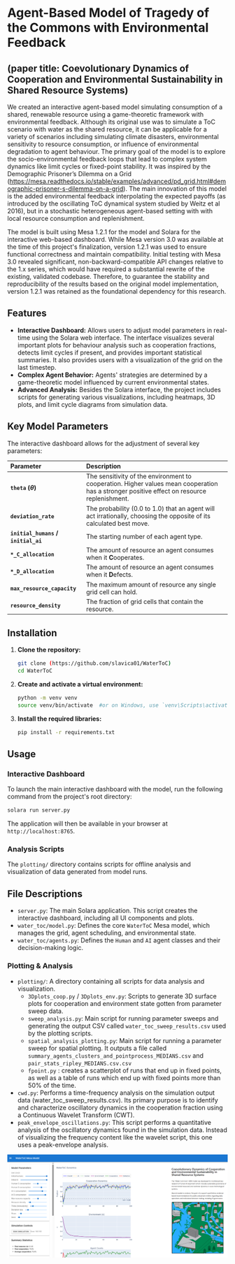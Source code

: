 # Agent-Based Model of Tragedy of the Commons with Environmental Feedback
## (paper title: Coevolutionary Dynamics of Cooperation and Environmental Sustainability in Shared Resource Systems)
We created an interactive agent-based model simulating consumption of a shared, renewable resource using a game-theoretic framework with environmental feedback. Although its original use was to simulate a ToC scenario with water as the shared resource, it can be applicable for a variety of scenarios including simulating climate disasters, environmental sensitivity to resource consumption, or influence of environmental degradation to agent behaviour.
The primary goal of the model is to explore the socio-environmental feedback loops that lead to complex system dynamics like limit cycles or fixed-point stability. It was inspired by the Demographic Prisoner’s Dilemma on a Grid (https://mesa.readthedocs.io/stable/examples/advanced/pd_grid.html#demographic-prisoner-s-dilemma-on-a-grid). The main innovation of this model is the added environmental feedback interpolating the expected payoffs (as introduced by the oscillating ToC dynamical system studied by Weitz et al 2016), but in a stochastic heterogeneous agent-based setting with with local resource consumption and replenishment.

The model is built using Mesa 1.2.1 for the model and Solara for the interactive web-based dashboard.
While Mesa version 3.0 was available at the time of this project's finalization, version 1.2.1 was used to ensure functional correctness and maintain compatibility. Initial testing with Mesa 3.0 revealed significant, non-backward-compatible API changes relative to the 1.x series, which would have required a substantial rewrite of the existing, validated codebase. Therefore, to guarantee the stability and reproducibility of the results based on the original model implementation, version 1.2.1 was retained as the foundational dependency for this research.

## Features

* **Interactive Dashboard:** Allows users to adjust model parameters in real-time using the Solara web interface. The interface visualizes several important plots for behaviour analysis such as cooperation fractions, detects limit cycles if present, and provides important statistical summaries. It also provides users with a visualization of the grid on the last timestep.
* **Complex Agent Behavior:** Agents' strategies are determined by a game-theoretic model influenced by current environmental states.
* **Advanced Analysis:** Besides the Solara interface, the project includes scripts for generating various visualizations, including heatmaps, 3D plots, and limit cycle diagrams from simulation data.


## Key Model Parameters

The interactive dashboard allows for the adjustment of several key parameters:

| Parameter | Description |
| :--- | :--- |
| **`theta` (${\theta}$)** | The sensitivity of the environment to cooperation. Higher values mean cooperation has a stronger positive effect on resource replenishment. |
| **`deviation_rate`** | The probability (0.0 to 1.0) that an agent will act irrationally, choosing the opposite of its calculated best move. |
| **`initial_humans` / `initial_ai`** | The starting number of each agent type. |
| **`*_C_allocation`** | The amount of resource an agent consumes when it **C**ooperates. |
| **`*_D_allocation`** | The amount of resource an agent consumes when it **D**efects. |
| **`max_resource_capacity`** | The maximum amount of resource any single grid cell can hold. |
| **`resource_density`** | The fraction of grid cells that contain the resource. |

## Installation

1.  **Clone the repository:**
    ```bash
    git clone (https://github.com/slavica01/WaterToC)
    cd WaterToC
    ```

2.  **Create and activate a virtual environment:**
    ```bash
    python -m venv venv
    source venv/bin/activate  #or on Windows, use `venv\Scripts\activate`
    ```

3.  **Install the required libraries:**
    ```bash
    pip install -r requirements.txt
    ```


## Usage

### Interactive Dashboard

To launch the main interactive dashboard with the model, run the following command from the project's root directory:

```bash
solara run server.py
```
The application will then be available in your browser at `http://localhost:8765`.

### Analysis Scripts

The `plotting/` directory contains scripts for offline analysis and visualization of data generated from model runs.



## File Descriptions

* `server.py`: The main Solara application. This script creates the interactive dashboard, including all UI components and plots.
* `water_toc/model.py`: Defines the core `WaterToC` Mesa model, which manages the grid, agent scheduling, and environmental state.
* `water_toc/agents.py`: Defines the `Human` and `AI` agent classes and their decision-making logic.

### Plotting & Analysis

* `plotting/`: A directory containing all scripts for data analysis and visualization.
    * `3Dplots_coop.py` / `3Dplots_env.py`: Scripts to generate 3D surface plots for cooperation and environment state gotten from parameter sweep data.
    * `sweep_analysis.py`: Main script for running parameter sweeps and generating the output CSV called `water_toc_sweep_results.csv` used by the plotting scripts.
    * `spatial_analysis_plotting.py`: Main script for running a parameter sweep for spatial plotting. It outputs a file called `summary_agents_clusters_and_pointprocess_MEDIANS.csv` and `pair_stats_ripley_MEDIANS.csv.csv`
    * `fpoint.py` :  creates a scatterplot of runs that end up in fixed points, as well as a table of runs which end up with fixed points more than 50% of the time.
* `cwd.py`: Performs a time-frequency analysis on the simulation output data (water_toc_sweep_results.csv). Its primary purpose is to identify and characterize oscillatory dynamics in the cooperation fraction using a Continuous Wavelet Transform (CWT).
* `peak_envelope_oscillations.py`: This script performs a quantitative analysis of the oscillatory dynamics found in the simulation data. Instead of visualizing the frequency content like the wavelet script, this one uses a peak-envelope analysis.

<img src="public/screenshot.png" alt="Solara.dev application dashboard" width="600">
